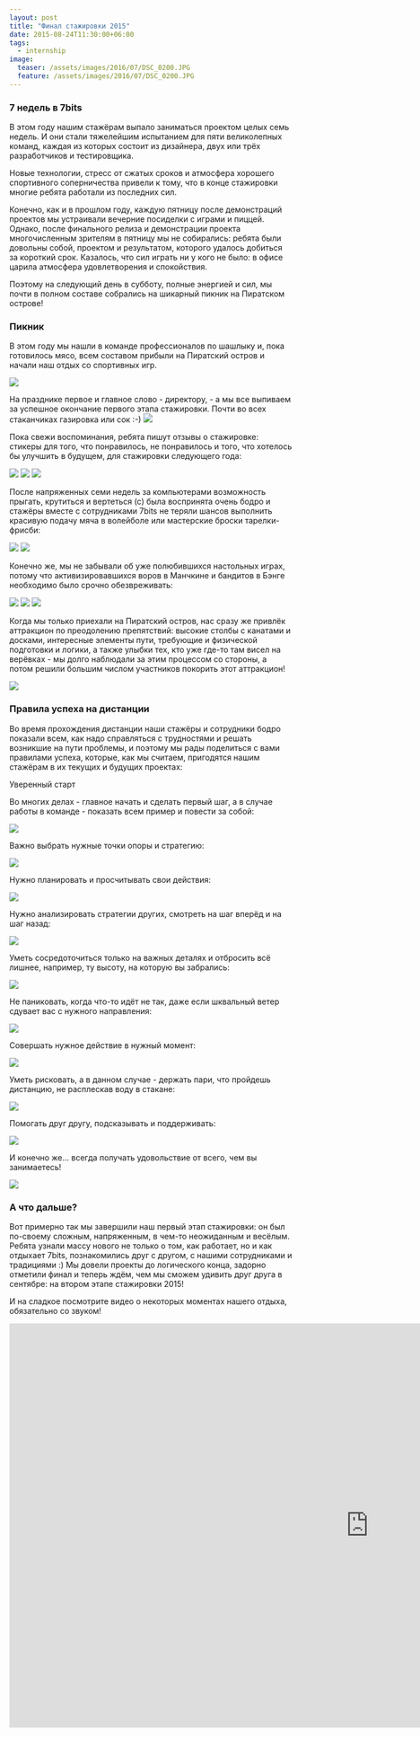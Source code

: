 ```yaml
---
layout: post
title: "Финал стажировки 2015"
date: 2015-08-24T11:30:00+06:00
tags:
  - internship
image:
  teaser: /assets/images/2016/07/DSC_0200.JPG
  feature: /assets/images/2016/07/DSC_0200.JPG
---
```


### 7 недель в 7bits

В этом году нашим стажёрам выпало заниматься проектом целых семь недель. И они стали тяжелейшим испытанием для пяти великолепных команд, каждая из которых состоит из дизайнера, двух или трёх разработчиков и тестировщика.

Новые технологии, стресс от сжатых сроков и атмосфера хорошего спортивного соперничества привели к тому, что в конце стажировки многие ребята работали из последних сил.

Конечно, как и в прошлом году, каждую пятницу после демонстраций проектов мы устраивали вечерние посиделки с играми и пиццей. Однако, после финального релиза и демонстрации проекта многочисленным зрителям в пятницу мы не собирались: ребята были довольны собой, проектом и результатом, которого удалось добиться за короткий срок. Казалось, что сил играть ни у кого не было: в офисе царила атмосфера удовлетворения и спокойствия.

Поэтому на следующий день в субботу, полные энергией и сил, мы почти в полном составе собрались на шикарный пикник на Пиратском острове!

### Пикник

В этом году мы нашли в команде профессионалов по шашлыку и, пока готовилось мясо, всем составом прибыли на Пиратский остров и начали наш отдых со спортивных игр.

![](/assets/images/2016/07/DSC_0204.JPG)

На празднике первое и главное слово - директору, - а мы все выпиваем за успешное окончание первого этапа стажировки. Почти во всех стаканчиках газировка или сок :-)
![](/assets/images/2016/07/DSC_0174.JPG)

Пока свежи воспоминания, ребята пишут отзывы о стажировке: стикеры для того, что понравилось, не понравилось и того, что хотелось бы улучшить в будущем, для стажировки следующего года:

![](/assets/images/2016/07/DSC_0177.JPG)
![](/assets/images/2016/07/DSC_0183.JPG)
![](/assets/images/2016/07/DSC_0178.JPG)

После напряженных семи недель за компьютерами возможность прыгать, крутиться и вертеться (с) была воспринята очень бодро и стажёры вместе с сотрудниками 7bits не теряли шансов выполнить красивую подачу мяча в волейболе или мастерские броски тарелки-фрисби:

![](/assets/images/2016/07/DSC_0225-2.JPG)
![](/assets/images/2016/07/IMG_6191.JPG)

Конечно же, мы не забывали об уже полюбившихся настольных играх, потому что активизировавшихся воров в Манчкине и бандитов в Бэнге необходимо было срочно обезвреживать: 

![](/assets/images/2016/07/DSC_0215.JPG)
![](/assets/images/2016/07/DSC_0191.JPG)
![](/assets/images/2016/07/DSC_0222.JPG)

Когда мы только приехали на Пиратский остров, нас сразу же привлёк аттракцион по преодолению препятствий: высокие столбы с канатами и досками, интересные элементы пути, требующие и физической подготовки и логики, а также улыбки тех, кто уже где-то там висел на верёвках - мы долго наблюдали за этим процессом со стороны, а потом решили большим числом участников покорить этот аттракцион!

![](/assets/images/2016/07/IMG_6234.JPG)

### Правила успеха на дистанции

Во время прохождения дистанции наши стажёры и сотрудники бодро показали всем, как надо справляться с трудностями и решать возникшие на пути проблемы, и поэтому мы рады поделиться с вами правилами успеха, которые, как мы считаем, пригодятся нашим стажёрам в их текущих и будущих проектах:

Уверенный старт

Во многих делах - главное начать и сделать первый шаг, а в случае работы в команде - показать всем пример и повести за собой:

![](/assets/images/2016/07/DSC_0231-1.JPG)

Важно выбрать нужные точки опоры и стратегию:

![](/assets/images/2016/07/DSC_0264.JPG)

Нужно планировать и просчитывать свои действия:

![](/assets/images/2016/07/DSC_0475.JPG)

Нужно анализировать стратегии других, смотреть на шаг вперёд и на шаг назад:

![](/assets/images/2016/07/DSC_0451.JPG)

Уметь сосредоточиться только на важных деталях и отбросить всё лишнее, например, ту высоту, на которую вы забрались:

![](/assets/images/2016/07/DSC_0415.JPG)

Не паниковать, когда что-то идёт не так, даже если шквальный ветер сдувает вас с нужного направления:

![](/assets/images/2016/07/DSC_0404.JPG)

Совершать нужное действие в нужный момент:

![](/assets/images/2016/07/DSC_0263.JPG)

Уметь рисковать, а в данном случае - держать пари, что пройдешь дистанцию, не расплескав воду в стакане:

![](/assets/images/2016/07/IMG_6250.JPG)

Помогать друг другу, подсказывать и поддерживать:

![](/assets/images/2016/07/DSC_0420.JPG)

И конечно же... всегда получать удовольствие от всего, чем вы занимаетесь!

![](/assets/images/2016/07/DSC_0318.JPG)

### А что дальше?

Вот примерно так мы завершили наш первый этап стажировки: он был по-своему сложным, напряженным, в чем-то неожиданным и весёлым. Ребята узнали массу нового не только о том, как работает, но и как отдыхает 7bits, познакомились друг с другом, с нашими сотрудниками и традициями :) Мы довели проекты до логического конца, задорно отметили финал и теперь ждём, чем мы сможем удивить друг друга в сентябре: на втором этапе стажировки 2015!

И на сладкое посмотрите видео о некоторых моментах нашего отдыха, обязательно со звуком!

<iframe width="1280" height="720" src="https://www.youtube.com/embed/RW2nB17z-IU?rel=0" frameborder="0" allowfullscreen></iframe>
